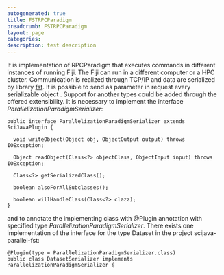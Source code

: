 ```yaml
---
autogenerated: true
title: FSTRPCParadigm
breadcrumb: FSTRPCParadigm
layout: page
categories: 
description: test description
---
```


It is implementation of RPCParadigm that executes commands in different instances of running Fiji. The Fiji can run in a different computer or a HPC cluster. Communication is realized through TCP/IP and data are serialized by library [fst](https://github.com/RuedigerMoeller/fast-serialization). It is possible to send as parameter in request every serializable object . Support for another types could be added through the offered extensibility. It is necessary to implement the interface *ParallelizationParadigmSerializer*:

    public interface ParallelizationParadigmSerializer extends SciJavaPlugin {

      void writeObject(Object obj, ObjectOutput output) throws IOException;

      Object readObject(Class<?> objectClass, ObjectInput input) throws IOException;

      Class<?> getSerializedClass();

      boolean alsoForAllSubclasses();

      boolean willHandleClass(Class<?> clazz);
    }

and to annotate the implementing class with @Plugin annotation with specified type *ParallelizationParadigmSerializer*. There exists one implementation of the interface for the type Dataset in the project scijava-parallel-fst:

    @Plugin(type = ParallelizationParadigmSerializer.class)
    public class DatasetSerializer implements ParallelizationParadigmSerializer {
